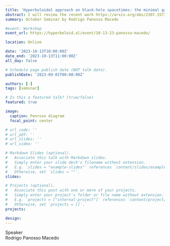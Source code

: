 ```yaml
---
title: 'Hyperboloidal approach on black-hole spacetimes: the minimal gauge'
abstract: I will review the recent work https://arxiv.org/abs/2307.15735, focusing on constructing hyperboloidal foliations in static, spherically symmetric spacetimes within the so-called minimal gauge. The review will take a historical perspective on the intuitive approach suggested by Marcus Ansorg, its relation with previous works in the literature on quasinormal modes, and its generalization for generic spacetimes. Starting from the tortoise coordinate as a standard textbook notion, the minimal gauge strategy provides a simple and direct algorithm for constructing a hyperboloidal foliation on black hole spacetimes.
summary: October Seminar by Rodrigo Panosso Macedo

#event: Workshop
event_url: https://hyperboloid.al/event/10-13-23-panosso-macedo/

location: Online

date: '2023-10-13T10:00:00Z'
date_end: '2023-10-13T11:00:00Z'
all_day: false

# Schedule page publish date (NOT talk date).
publishDate: '2023-09-01T00:00:00Z'

authors: [-]
tags: [seminar]

# Is this a featured talk? (true/false)
featured: true

image:  
  caption: Penrose diagram
  focal_point: center

# url_code: ''
# url_pdf: ''
# url_slides: ''
# url_video: ''

# Markdown Slides (optional).
#   Associate this talk with Markdown slides.
#   Simply enter your slide deck's filename without extension.
#   E.g. `slides = "example-slides"` references `content/slides/example-slides.md`.
#   Otherwise, set `slides = ""`.
slides:

# Projects (optional).
#   Associate this post with one or more of your projects.
#   Simply enter your project's folder or file name without extension.
#   E.g. `projects = ["internal-project"]` references `content/project/deep-learning/index.md`.
#   Otherwise, set `projects = []`.
projects:

design: 
---
```

<div class="row">
  <div class="col-md-1"></div>
  <div class="col-md-10">
    <div class="row">
      <div class="col-12 col-md-3 pub-row-heading">Speaker</div>
      <div class="col-12 col-md-9">Rodrigo Panosso Macedo</div>
    </div>
  </div>
</div>

